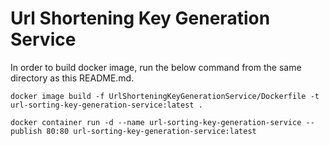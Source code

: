 # Url Shortening Key Generation Service

In order to build docker image, run the below command from the same directory as this README.md.

```shell
docker image build -f UrlShorteningKeyGenerationService/Dockerfile -t url-sorting-key-generation-service:latest .
```

```shell
docker container run -d --name url-sorting-key-generation-service --publish 80:80 url-sorting-key-generation-service:latest
```
